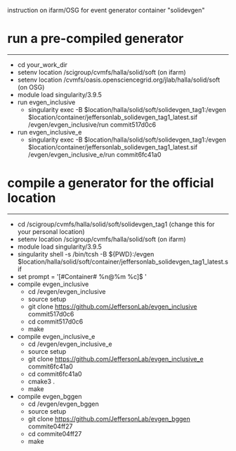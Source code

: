 instruction on ifarm/OSG for event generator container "solidevgen"

# run a pre-compiled generator
--------------------
* cd your_work_dir
* setenv location /scigroup/cvmfs/halla/solid/soft (on ifarm)
* setenv location /cvmfs/oasis.opensciencegrid.org/jlab/halla/solid/soft (on OSG)
* module load singularity/3.9.5
* run evgen_inclusive
  * singularity exec -B $location/halla/solid/soft/solidevgen_tag1:/evgen $location/container/jeffersonlab_solidevgen_tag1_latest.sif /evgen/evgen_inclusive/run commit517d0c6
* run evgen_inclusive_e
  * singularity exec -B $location/halla/solid/soft/solidevgen_tag1:/evgen $location/container/jeffersonlab_solidevgen_tag1_latest.sif /evgen/evgen_inclusive_e/run commit6fc41a0

# compile a generator for the official location
--------------------
* cd /scigroup/cvmfs/halla/solid/soft/solidevgen_tag1 (change this for your personal location)
* setenv location /scigroup/cvmfs/halla/solid/soft (on ifarm)
* module load singularity/3.9.5
* singularity shell -s /bin/tcsh -B ${PWD}:/evgen $location/halla/solid/soft/container/jeffersonlab_solidevgen_tag1_latest.sif
* set prompt = '[#Container# %n@%m %c]$ '
* compile evgen_inclusive
  * cd /evgen/evgen_inclusive
  * source setup 
  * git clone https://github.com/JeffersonLab/evgen_inclusive commit517d0c6
  * cd commit517d0c6
  * make
* compile evgen_inclusive_e
  * cd /evgen/evgen_inclusive_e
  * source setup
  * git clone https://github.com/JeffersonLab/evgen_inclusive_e commit6fc41a0
  * cd commit6fc41a0
  * cmake3 .
  * make
* compile evgen_bggen
  * cd /evgen/evgen_bggen
  * source setup
  * git clone https://github.com/JeffersonLab/evgen_bggen commite04ff27
  * cd commite04ff27
  * make

